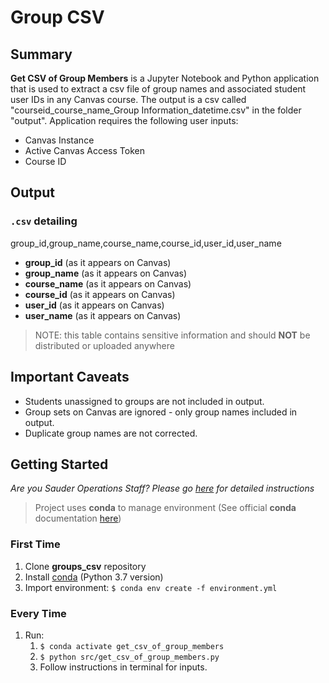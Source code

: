 # Group CSV

## Summary

**Get CSV of Group Members** is a Jupyter Notebook and Python application that is used to extract a csv file of group names and associated student user IDs in any Canvas course. The output is a csv called "courseid_course_name_Group Information_datetime.csv" in the folder "output". Application requires the following user inputs:

- Canvas Instance
- Active Canvas Access Token
- Course ID

## Output

### `.csv` detailing

group_id,group_name,course_name,course_id,user_id,user_name

- **group_id** (as it appears on Canvas)
- **group_name** (as it appears on Canvas)
- **course_name** (as it appears on Canvas)
- **course_id** (as it appears on Canvas)
- **user_id** (as it appears on Canvas)
- **user_name** (as it appears on Canvas)

> NOTE: this table contains sensitive information and should **NOT** be distributed or uploaded anywhere

## Important Caveats

- Students unassigned to groups are not included in output.
- Group sets on Canvas are ignored - only group names included in output.
- Duplicate group names are not corrected. 

## Getting Started

_Are you Sauder Operations Staff? Please go [here](sauder-ops-guide.md) for detailed instructions_

> Project uses **conda** to manage environment (See official **conda** documentation [here](https://docs.conda.io/projects/conda/en/latest/user-guide/tasks/manage-environments.html#creating-an-environment-from-an-environment-yml-file))

### First Time
1. Clone **groups_csv** repository
1. Install [conda](https://docs.conda.io/projects/conda/en/latest/user-guide/install/index.html) (Python 3.7 version)
1. Import environment: `$ conda env create -f environment.yml`
### Every Time
1. Run:
   1. `$ conda activate get_csv_of_group_members`
   1. `$ python src/get_csv_of_group_members.py`
   1. Follow instructions in terminal for inputs.

